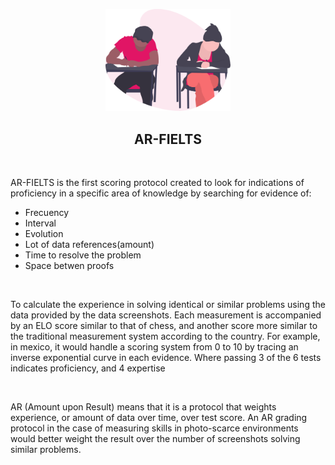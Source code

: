 <p align=center>
  <img src="../AR-FIELTS.svg" width="200">
</p>

<h2 align=center>AR-FIELTS</h2>

<br>

AR-FIELTS is the first scoring protocol created to look for indications of proficiency in a specific area of knowledge by searching for evidence of:

- Frecuency
- Interval
- Evolution
- Lot of data references(amount)
- Time to resolve the problem
- Space betwen proofs

<br>

To calculate the experience in solving identical or similar problems using the data provided by the data screenshots.
Each measurement is accompanied by an ELO score similar to that of chess, and another score more similar to the traditional measurement system according to the country. For example, in mexico, it would handle a scoring system from 0 to 10 by tracing an inverse exponential curve in each evidence. Where passing 3 of the 6 tests indicates proficiency, and 4 expertise

<br>

AR (Amount upon Result) means that it is a protocol that weights experience, or amount of data over time, over test score. An AR grading protocol in the case of measuring skills in photo-scarce environments would better weight the result over the number of screenshots solving similar problems.
